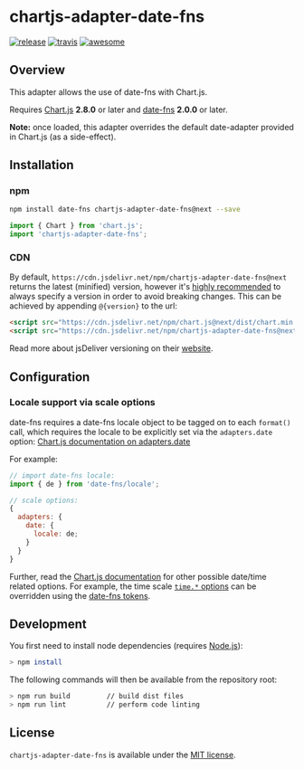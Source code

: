 # chartjs-adapter-date-fns

[![release](https://img.shields.io/github/release/chartjs/chartjs-adapter-date-fns.svg?style=flat-square)](https://github.com/chartjs/chartjs-adapter-date-fns/releases/latest) [![travis](https://img.shields.io/travis/chartjs/chartjs-adapter-date-fns.svg?style=flat-square&maxAge=60)](https://travis-ci.org/chartjs/chartjs-adapter-date-fns) [![awesome](https://awesome.re/badge-flat2.svg)](https://github.com/chartjs/awesome)

## Overview

This adapter allows the use of date-fns with Chart.js.

Requires [Chart.js](https://github.com/chartjs/Chart.js/releases) **2.8.0** or later and [date-fns](https://date-fns.org/) **2.0.0** or later.

**Note:** once loaded, this adapter overrides the default date-adapter provided in Chart.js (as a side-effect).

## Installation

### npm

```bash
npm install date-fns chartjs-adapter-date-fns@next --save
```

```javascript
import { Chart } from 'chart.js';
import 'chartjs-adapter-date-fns';
```

### CDN

By default, `https://cdn.jsdelivr.net/npm/chartjs-adapter-date-fns@next` returns the latest (minified) version, however it's [highly recommended](https://www.jsdelivr.com/features) to always specify a version in order to avoid breaking changes. This can be achieved by appending `@{version}` to the url:

```html
<script src="https://cdn.jsdelivr.net/npm/chart.js@next/dist/chart.min.js"></script>
<script src="https://cdn.jsdelivr.net/npm/chartjs-adapter-date-fns@next/dist/chartjs-adapter-date-fns.bundle.min.js"></script>
```

Read more about jsDeliver versioning on their [website](http://www.jsdelivr.com/).

## Configuration

### Locale support via scale options

date-fns requires a date-fns locale object to be tagged on to each `format()` call, which requires the locale to be explicitly set via the `adapters.date` option: [Chart.js documentation on adapters.date](https://www.chartjs.org/docs/next/axes/cartesian/time#date-adapters)

For example:

```javascript
// import date-fns locale:
import { de } from 'date-fns/locale';

// scale options:
{
  adapters: {
    date: {
      locale: de;
    }
  }
}
```

Further, read the [Chart.js documentation](https://www.chartjs.org/docs/next) for other possible date/time related options. For example, the time scale [`time.*` options](https://www.chartjs.org/docs/next/axes/cartesian/time#configuration-options) can be overridden using the [date-fns tokens](https://date-fns.org/docs/format).

## Development

You first need to install node dependencies (requires [Node.js](https://nodejs.org/)):

```bash
> npm install
```

The following commands will then be available from the repository root:

```bash
> npm run build         // build dist files
> npm run lint          // perform code linting
```

## License

`chartjs-adapter-date-fns` is available under the [MIT license](LICENSE.md).
